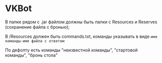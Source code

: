 # VKBot

В папке рядом с .jar файлом должны быть папки с Resources и Reserves (сохранение файла с бронью);

В /Resources должен быть commands.txt, команды указывать в виде `имя команды-имя файла с ответом`

По дефолту есть команды "неизвестной команды", "стартовой команды", "бронь стола"
